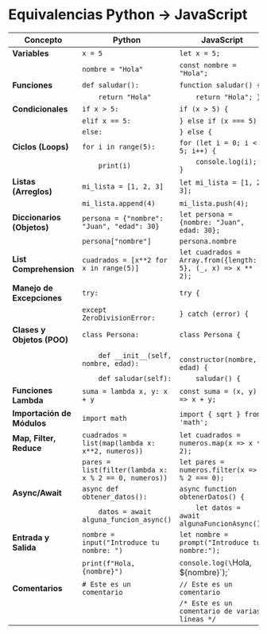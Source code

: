 # Equivalencias Python -> JavaScript

| **Concepto**                | **Python**                                                                 | **JavaScript**                                                             |
|-----------------------------|---------------------------------------------------------------------------|---------------------------------------------------------------------------|
| **Variables**                | `x = 5`                                                                   | `let x = 5;`                                                              |
|                             | `nombre = "Hola"`                                                         | `const nombre = "Hola";`                                                  |
| **Funciones**                | `def saludar():`                                                          | `function saludar() {`                                                    |
|                             | `    return "Hola"`                                                       | `    return "Hola"; }`                                                    |
| **Condicionales**            | `if x > 5:`                                                               | `if (x > 5) {`                                                            |
|                             | `elif x == 5:`                                                            | `} else if (x === 5) {`                                                   |
|                             | `else:`                                                                   | `} else {`                                                                |
| **Ciclos (Loops)**           | `for i in range(5):`                                                      | `for (let i = 0; i < 5; i++) {`                                           |
|                             | `    print(i)`                                                            | `    console.log(i); }`                                                   |
| **Listas (Arreglos)**        | `mi_lista = [1, 2, 3]`                                                    | `let mi_lista = [1, 2, 3];`                                               |
|                             | `mi_lista.append(4)`                                                      | `mi_lista.push(4);`                                                       |
| **Diccionarios (Objetos)**   | `persona = {"nombre": "Juan", "edad": 30}`                                | `let persona = {nombre: "Juan", edad: 30};`                               |
|                             | `persona["nombre"]`                                                       | `persona.nombre`                                                          |
| **List Comprehension**       | `cuadrados = [x**2 for x in range(5)]`                                    | `let cuadrados = Array.from({length: 5}, (_, x) => x ** 2);`              |
| **Manejo de Excepciones**    | `try:`                                                                    | `try {`                                                                   |
|                             | `except ZeroDivisionError:`                                               | `} catch (error) {`                                                       |
| **Clases y Objetos (POO)**   | `class Persona:`                                                          | `class Persona {`                                                         |
|                             | `    def __init__(self, nombre, edad):`                                    | `    constructor(nombre, edad) {`                                         |
|                             | `    def saludar(self):`                                                  | `    saludar() {`                                                         |
| **Funciones Lambda**         | `suma = lambda x, y: x + y`                                               | `const suma = (x, y) => x + y;`                                           |
| **Importación de Módulos**   | `import math`                                                            | `import { sqrt } from 'math';`                                            |
| **Map, Filter, Reduce**      | `cuadrados = list(map(lambda x: x**2, numeros))`                          | `let cuadrados = numeros.map(x => x ** 2);`                               |
|                             | `pares = list(filter(lambda x: x % 2 == 0, numeros))`                      | `let pares = numeros.filter(x => x % 2 === 0);`                           |
| **Async/Await**              | `async def obtener_datos():`                                              | `async function obtenerDatos() {`                                         |
|                             | `    datos = await alguna_funcion_async()`                                | `    let datos = await algunaFuncionAsync();`                             |
| **Entrada y Salida**         | `nombre = input("Introduce tu nombre: ")`                                 | `let nombre = prompt("Introduce tu nombre:");`                            |
|                             | `print(f"Hola, {nombre}")`                                                | `console.log(\`Hola, ${nombre}\`);`                                       |
| **Comentarios**              | `# Este es un comentario`                                                 | `// Este es un comentario`                                                |
|                             |                                                                            | `/* Este es un comentario de varias líneas */`                            |
